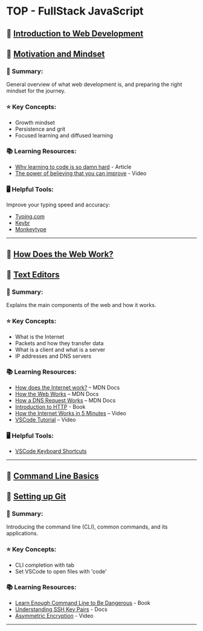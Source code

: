# TOP - FullStack JavaScript

## 🔗 [Introduction to Web Development](https://www.theodinproject.com/lessons/foundations-introduction-to-web-development)

## 🔗 [Motivation and Mindset](https://www.theodinproject.com/lessons/foundations-motivation-and-mindset)

### 📝 Summary:

General overview of what web development is, and preparing the right mindset for the journey.

### ⭐ Key Concepts:

- Growth mindset
- Persistence and grit
- Focused learning and diffused learning

### 📚 Learning Resources:

- [Why learning to code is so damn hard](https://dev.to/theodinproject/why-learning-to-code-is-so-damn-hard-11nn) - Article
- [The power of believing that you can improve](https://www.ted.com/talks/carol_dweck_the_power_of_believing_that_you_can_improve) - Video

### 🖥️ Helpful Tools:

Improve your typing speed and accuracy:

- [Typing.com](https://www.typing.com/)
- [Keybr](http://keybr.com/)
- [Monkeytype](https://monkeytype.com/)

---

## 🔗 [How Does the Web Work?](https://www.theodinproject.com/lessons/foundations-how-does-the-web-work)

## 🔗 [Text Editors](https://www.theodinproject.com/lessons/foundations-text-editors)

### 📝 Summary:

Explains the main components of the web and how it works.

### ⭐ Key Concepts:

- What is the Internet
- Packets and how they transfer data
- What is a client and what is a server
- IP addresses and DNS servers

### 📚 Learning Resources:

- [How does the Internet work?](https://developer.mozilla.org/en-US/docs/Learn_web_development/Howto/Web_mechanics/How_does_the_Internet_work) – MDN Docs
- [How the Web Works](https://developer.mozilla.org/en-US/docs/Learn_web_development/Getting_started/Web_standards/How_the_web_works#clients_and_servers) – MDN Docs
- [How a DNS Request Works](https://developer.mozilla.org/en-US/docs/Learn_web_development/Howto/Web_mechanics/What_is_a_domain_name#how_does_a_dns_request_work) – MDN Docs
- [Introduction to HTTP](https://launchschool.com/books/http) - Book
- [How the Internet Works in 5 Minutes](https://www.youtube.com/watch?v=7_LPdttKXPc&t=46s) – Video
- [VSCode Tutorial](https://www.youtube.com/watch?v=ORrELERGIHs&t=103s) – Video

### 🖥️ Helpful Tools:

- [VSCode Keyboard Shortcuts](https://code.visualstudio.com/shortcuts/keyboard-shortcuts-macos.pdf)

---

## 🔗 [Command Line Basics](https://www.theodinproject.com/lessons/foundations-command-line-basics)

## 🔗 [Setting up Git](https://www.theodinproject.com/lessons/foundations-setting-up-git)

### 📝 Summary:

Introducing the command line (CLI), common commands, and its applications.

### ⭐ Key Concepts:

- CLI completion with tab
- Set VSCode to open files with 'code'

### 📚 Learning Resources:

- [Learn Enough Command Line to Be Dangerous](https://www.learnenough.com/command-line-tutorial) - Book
- [Understanding SSH Key Pairs](https://winscp.net/eng/docs/ssh_keys) - Docs
- [Asymmetric Encryption](https://www.youtube.com/watch?v=AQDCe585Lnc) - Video

---
